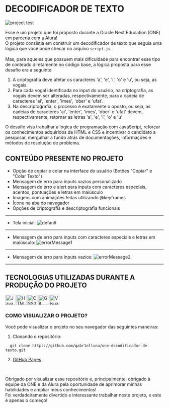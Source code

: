 # DECODIFICADOR DE TEXTO
![project test](https://github.com/gabr1elluna/one-decodificador-de-texto/assets/129898415/63cee3ee-b204-417d-8836-d10f57793024)



Esse é um projeto que foi proposto durante a Oracle Next Education (ONE) em parceria com a Alura!
<br>
O projeto consistia em construir um decodificador de texto que seguia uma lógica que você pode checar no arquivo `script.js`.
<br>
<br>
Mas, para aqueles que possuem mais dificuldade para encontrar esse tipo de conteúdo diretamente no código base, a lógica proposta para esse desafio era a seguinte:
<ol>
 <li>A criptografia deve afetar os caracteres 'a', 'e', 'i', 'o' e 'u', ou seja, as vogais.</li>
 <li>Para cada vogal identificada no input do usuário, na criptografia, as vogais devem ser alteradas, respectivamente, para a cadeia de caracteres 'ai', 'enter', 'imes', 'ober' e 'ufat'.</li>
 <li>Na descriptografia, o processo é exatamente o oposto, ou seja, as cadeias de caracteres 'ai', 'enter', 'imes', 'ober' e 'ufat' devem, respectivamente, retornar as letras 'a', 'e', 'i', 'o' e 'u'</li>
</ol>

O desafio visa trabalhar a lógica de programação com JavaScript, reforçar os conhecimentos adquiridos de HTML e CSS e incentivar o candidato a pesquisar, mergulhar a fundo atrás de documentações, informações e métodos de resolução de problema. 


## CONTEÚDO PRESENTE NO PROJETO

<ul>
 <li>Opção de copiar e colar na interface do usuário (Botões "Copiar" e "Colar Texto")</li>
 <li>Mensagem de erro para inputs vazios personalizado</li>
 <li>Mensagem de erro e alert para inputs com caracteres especiais, acentos, pontuações e letras em maiúsculo</li>
 <li>Imagens com animações feitas utilizando @keyframes</li>
 <li>Ícone na aba do navegador</li>
 <li>Opções de criptografia e descriptografia funcionais</li>
</ul>

--------

- Tela inicial:
  ![default](https://github.com/gabr1elluna/one-decodificador-de-texto/assets/129898415/0262e1d6-da4c-48fb-acbb-0eddb81bbada)
--------
- Mensagem de erro para inputs com caracteres especiais e letras em maiúsculo:
  ![errorMessage1](https://github.com/gabr1elluna/one-decodificador-de-texto/assets/129898415/68a1aca7-4851-42ec-9419-23818bfbbcd6)
--------
- Mensagem de erro para inputs vazios:
  ![errorMessage2](https://github.com/gabr1elluna/one-decodificador-de-texto/assets/129898415/0b3f0ff1-d85a-49d2-b2ab-e08c6f438c94)
--------

## TECNOLOGIAS UTILIZADAS DURANTE A PRODUÇÃO DO PROJETO

<img align="left" alt="JavaScript" width="32px" src="https://user-images.githubusercontent.com/25181517/117447155-6a868a00-af3d-11eb-9cfe-245df15c9f3f.png" />
<img align="left" alt="HTML5" width="32px" src="https://user-images.githubusercontent.com/25181517/192158954-f88b5814-d510-4564-b285-dff7d6400dad.png" />
<img align="left" alt="CSS3" width="32px" src="https://user-images.githubusercontent.com/25181517/183898674-75a4a1b1-f960-4ea9-abcb-637170a00a75.png" />
<img align="left" alt="Git" width="32px" src="https://user-images.githubusercontent.com/25181517/192108372-f71d70ac-7ae6-4c0d-8395-51d8870c2ef0.png" />
<img align="left" alt="Visual Studio Code" width="32px" src="https://user-images.githubusercontent.com/25181517/192108891-d86b6220-e232-423a-bf5f-90903e6887c3.png" />
<br>
<br>

### COMO VISUALIZAR O PROJETO?

Você pode visualizar o projeto no seu navegador das seguintes maneiras:

 1. Clonando o repositório:
```
  git clone https://github.com/gabr1elluna/one-decodificador-de-texto.git
```
 2. <a href="https://gabr1elluna.github.io/one-decodificador-de-texto/">GitHub Pages</a>

<br>

Obrigado por visualizar esse repositório e, principalmente, obrigado à equipe da ONE e da Alura pela oportunidade de aprimorar minhas habilidades e ampliar meus conhecimentos!
<br>
Foi verdadeiramente divertido e interessante trabalhar neste projeto, e este é apenas o começo!

